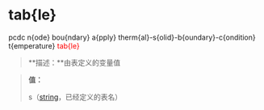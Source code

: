 # tab{le}
pcdc n{ode} bou{ndary} a{pply} therm{al}-s{olid}-b{oundary}-c{ondition} t{emperature} <span style='color: red;'>tab{le}</span>
> **描述：**由表定义的变量值

> 
> **值：**
> 
> s（[string](数据类型/string/)，已经定义的表名）

